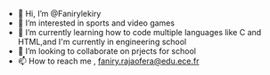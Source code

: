 - 👋 Hi, I’m @Fanirylekiry
- 👀 I’m interested in sports and video games 
- 🌱 I’m currently learning how to code multiple languages like C and HTML,and I'm currently in engineering school
- 💞️ I’m looking to collaborate on prjects for school
- 📫 How to reach me , faniry.rajaofera@edu.ece.fr

<!---
Fanirylekiry/Fanirylekiry is a ✨ special ✨ repository because its `README.md` (this file) appears on your GitHub profile.
You can click the Preview link to take a look at your changes.
--->
